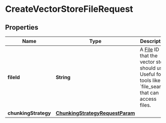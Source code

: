 

# CreateVectorStoreFileRequest


## Properties

| Name | Type | Description | Notes |
|------------ | ------------- | ------------- | -------------|
|**fileId** | **String** | A [File](/docs/api-reference/files) ID that the vector store should use. Useful for tools like &#x60;file_search&#x60; that can access files. |  |
|**chunkingStrategy** | [**ChunkingStrategyRequestParam**](ChunkingStrategyRequestParam.md) |  |  [optional] |



